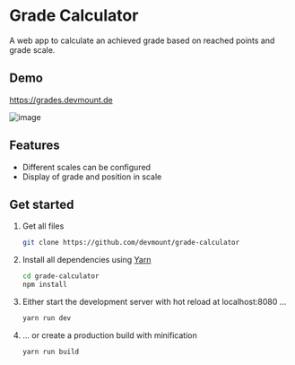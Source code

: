 # Grade Calculator

A web app to calculate an achieved grade based on reached points and grade scale.

## Demo

<https://grades.devmount.de>

![image](https://github.com/devmount/grade-calculator/assets/5441654/fcb988a5-148a-4d67-af2a-bbc394eb8839)

## Features

- Different scales can be configured
- Display of grade and position in scale

## Get started

1. Get all files

    ```bash
    git clone https://github.com/devmount/grade-calculator
    ```

2. Install all dependencies using [Yarn](https://yarnpkg.com)

    ```bash
    cd grade-calculator
    npm install
    ```

3. Either start the development server with hot reload at localhost:8080 ...

    ```bash
    yarn run dev
    ```

4. ... or create a production build with minification

    ```bash
    yarn run build
    ```
